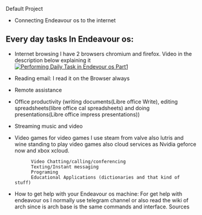 Default Project

*  Connecting Endeavour os to the internet
  

 ## Every day tasks In Endeavour os:

* Internet browsing I have 2 browsers chromium and firefox. Video in the description below explaining it
  [![Performing Daily Task in Endevour os Part1](https://res.cloudinary.com/marcomontalbano/image/upload/v1652059146/video_to_markdown/images/youtube--AFwpYXWYGVo-c05b58ac6eb4c4700831b2b3070cd403.jpg)](https://youtu.be/AFwpYXWYGVo "Performing Daily Task in Endevour os Part1")

* Reading email: I read it on the Browser always
            
* Remote assistance
  
* Office productivity (writing documents(Libre office Write), editing spreadsheets(libre office cal spreadsheets) and doing presentations(Libre office impress presentations))
  
* Streaming music and video
* Video games  for video games I use steam from valve also lutris and wine standing to play video games also cloud services as Nvidia geforce now and xbox xcloud.
  
            Video Chatting/calling/conferencing
            Texting/Instant messaging
            Programing
            Educational Applications (dictionaries and that kind of stuff)
* How to get help with your Endeavour os machine: For get help with endeavour os I normally use telegram channel or also read the wiki of arch since is arch base is the same commands and interface. 
        Sources
